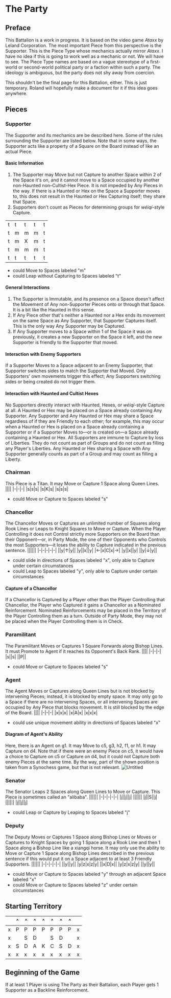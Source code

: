 # The Party
## Preface
This Battalion is a work in progress. It is based on the video game _Ataxx_ by Leland Corporation. The most important Piece from this perspective is the Supporter. This is the Piece Type whose mechanics actually mirror _Ataxx_. I have no idea if this is going to work well as a mechanic or not. We will have to see. The Piece Type names are based on a vague stereotype of a first-world or second-world political party or a faction within such a party. The ideology is ambiguous, but the party does not shy away from coercion.

This shouldn't be the final page for this Battalion, either. This is just temporary. Roland will hopefully make a document for it if this idea goes anywhere.
## Pieces
### Supporter
The Supporter and its mechanics are be described here. Some of the rules surrounding the Supporter are listed below. Note that in some ways, the Supporter acts like a property of a Square on the Board instead of like an actual Piece.
#### Basic Information
1. The Supporter may Move but not Capture to another Space within 2 of the Space it's on, and it cannot move to a Space occupied by another non-Haunted non–Cultist-Hex Piece. It is not impeded by Any Pieces in the way. If there is a Haunted or Hex on the Space a Supporter moves to, this does not result in the Haunted or Hex Capturing itself; they share that Space.
2. Supporters don't count as Pieces for determining groups for _w&#233;iq&#237;_-style Capture.

||||||
|-|-|-|-|-|
|t|t|t|t|t|
|t|m|m|m|t|
|t|m|X|m|t|
|t|m|m|m|t|
|t|t|t|t|t|
* could Move to Spaces labeled "m"
* could Leap without Capturing to Spaces labeled "t"
#### General Interactions
1. The Supporter is Immutable, and its presence on a Space doesn't affect the Movement of Any non-Supporter Pieces onto or through that Space. It is a bit like the Haunted in this sense.
2. If Any Piece other that's neither a Haunted nor a Hex ends its movement on the same Space as Any Supporter, that Supporter Captures itself. This is the only way Any Supporter may be Captured.
3. If Any Supporter moves to a Space within 1 of the Space it was on previously, it creates a new Supporter on the Space it left, and the new Supporter is friendly to the Supporter that moved.
#### Interaction with Enemy Supporters
If a Supporter Moves to a Space adjacent to an Enemy Supporter, that Supporter switches sides to match the Supporter that Moved. Only Supporters' own movements trigger this effect; Any Supporters switching sides or being created do not trigger them.
#### Interaction with Haunted and Cultist Hexes
No Supporters directly interact with Haunted, Hexes, or _w&#233;iq&#237;_-style Capture at all. A Haunted or Hex may be placed on a Space already containing Any Supporter. Any Supporter and Any Haunted or Hex may share a Space regardless of if they are Friendly to each other; for example, this may occur when a Haunted or Hex is placed on a Space already containing a Supporter or if a Supporter Moves to&#x2014;or is created on&#x2014;a Space already containing a Haunted or Hex. All Supporters are immune to Capture by loss of Liberties. They do not count as part of Groups and do not count as filling any Player's Liberties. Any Haunted or Hex sharing a Space with Any Supporter generally counts as part of a Group and may count as filling a Liberty.
### Chairman
This Piece is a Titan. It may Move or Capture 1 Space along Queen Lines.
||||
|-|-|-|
|s|s|s|
|s|K|s|
|s|s|s|
* could Move or Capture to Spaces labeled "s"
### Chancellor
The Chancellor Moves or Captures an unlimited number of Squares along Rook Lines or Leaps to Knight Squares to Move or Capture. When the Player Controlling it does not Control strictly more Supporters on the Board than their Opponent&#x2014;or, in Party Mode, the one of their Opponents who Controls the most Supporters&#x2014;it loses the ability to Capture indicated in the previous sentence.
||||||
|-|-|-|-|-|
||y|&#x2191;|y||
|y||x||y|
|&#x2190;|x|C|x|&#x2192;|
|y||x||y|
||y|&#x2193;|y||
* could slide in directions of Spaces labeled "x", only able to Capture under certain circumstances
* could Leap to Spaces labeled "y", only able to Capture under certain circumstances
#### Capture of a Chancellor
If a Chancellor is Captured by a Player other than the Player Controlling that Chancellor, the Player who Captured it gains a Chancellor as a Nominated Reinforcement. Nominated Reinforcements may be placed in the Territory of the Player Controlling them as a turn. Outside of Party Mode, they may not be placed when the Player Controlling them is in Check.
### Paramilitant
The Paramilitant Moves or Captures 1 Square Forwards along Bishop Lines. It must Promote to Agent if it reaches its Opponent's Back Rank.
||||
|-|-|-|
|s||s|
||P||
* could Move or Capture to Spaces labeled "s"
### Agent
The Agent Moves or Captures along Queen Lines but is not blocked by intervening Pieces; instead, it is blocked by empty space. It may only go to a Space if there are no intervening Spaces, or all intervening Spaces are occupied by Any Piece that blocks movement. It is still blocked by the edge of the Board.
||||
|-|-|-|
|x|x|x|
|x|A|x|
|x|x|x|
* could use unique movement ability in directions of Spaces labeled "x"
#### Diagram of Agent's Ability
Here, there is an Agent on g1. It may Move to c5, g3, h2, f1, or h1. It may Capture on d4. Note that if there were an enemy Piece on c5, it would have a choice to Capture on c5 or Capture on d4, but it could not Capture both enemy Pieces at the same time. By the way, part of the shown position is taken from a Synochess game, but that is not relevant.
![Untitled](https://github.com/user-attachments/assets/fb0efbbb-aa8d-46a3-81b7-a58e9f95c8e4)
### Senator
The Senator Leaps 2 Spaces along Queen Lines to Move or Capture. This Piece is sometimes called an "alibaba".
||||||
|-|-|-|-|-|
|j||j||j|
||||||
|j||S||j|
||||||
|j||j||j|
* could Leap or Capture by Leaping to Spaces labeled "j"
### Deputy
The Deputy Moves or Captures 1 Space along Bishop Lines or Moves or Captures to Knight Spaces by going 1 Space along a Rook Line and then 1 Space along a Bishop Line like a xiangqi horse. It may only use the ability to Move or Capture 1 Space along Bishop Lines described in the previous sentence if this would put it on a Space adjacent to at least 3 Friendly Supporters.
||||||
|-|-|-|-|-|
||y||y||
|y|z|x|z|y|
||x|D|x||
|y|z|x|z|y|
||y||y||
* could Move or Capture to Spaces labeled "y" through an adjacent Space labeled "x"
* could Move or Capture to Spaces labeled "z" under certain circumstances
## Starting Territory
| |^|^|^|^|^|^|^| |
|-|-|-|-|-|-|-|-|-|
|x|P|P|P|P|P|P|P|x|
|x| |S|D| |S|D| |x|
|x|S|D|A|K|C|S|D|x|
|x|x|x|x|x|x|x|x|x|
## Beginning of the Game
If at least 1 Player is using The Party as their Battalion, each Player gets 1 Supporter as a Backline Reinforcement.
